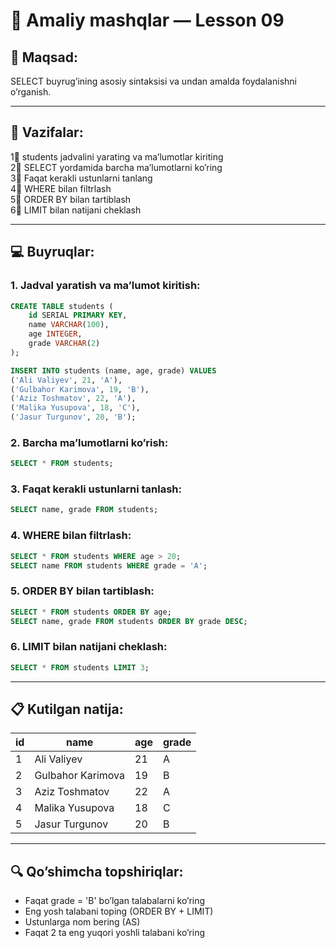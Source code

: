 # 📐 Amaliy mashqlar — Lesson 09

## 🎯 Maqsad:
SELECT buyrugʼining asosiy sintaksisi va undan amalda foydalanishni oʼrganish.

---

## 🔷 Vazifalar:
1⃣ students jadvalini yarating va maʼlumotlar kiriting  
2⃣ SELECT yordamida barcha maʼlumotlarni koʼring  
3⃣ Faqat kerakli ustunlarni tanlang  
4⃣ WHERE bilan filtrlash  
5⃣ ORDER BY bilan tartiblash  
6⃣ LIMIT bilan natijani cheklash

---

## 💻 Buyruqlar:

### 1. Jadval yaratish va maʼlumot kiritish:
```sql
CREATE TABLE students (
    id SERIAL PRIMARY KEY,
    name VARCHAR(100),
    age INTEGER,
    grade VARCHAR(2)
);

INSERT INTO students (name, age, grade) VALUES
('Ali Valiyev', 21, 'A'),
('Gulbahor Karimova', 19, 'B'),
('Aziz Toshmatov', 22, 'A'),
('Malika Yusupova', 18, 'C'),
('Jasur Turgunov', 20, 'B');
```

### 2. Barcha maʼlumotlarni koʼrish:
```sql
SELECT * FROM students;
```

### 3. Faqat kerakli ustunlarni tanlash:
```sql
SELECT name, grade FROM students;
```

### 4. WHERE bilan filtrlash:
```sql
SELECT * FROM students WHERE age > 20;
SELECT name FROM students WHERE grade = 'A';
```

### 5. ORDER BY bilan tartiblash:
```sql
SELECT * FROM students ORDER BY age;
SELECT name, grade FROM students ORDER BY grade DESC;
```

### 6. LIMIT bilan natijani cheklash:
```sql
SELECT * FROM students LIMIT 3;
```

---

## 📋 Kutilgan natija:

| id | name               | age | grade |
|----|--------------------|-----|-------|
| 1  | Ali Valiyev        | 21  | A     |
| 2  | Gulbahor Karimova  | 19  | B     |
| 3  | Aziz Toshmatov     | 22  | A     |
| 4  | Malika Yusupova    | 18  | C     |
| 5  | Jasur Turgunov     | 20  | B     |

---

## 🔍 Qoʼshimcha topshiriqlar:
- Faqat grade = 'B' boʼlgan talabalarni koʼring
- Eng yosh talabani toping (ORDER BY + LIMIT)
- Ustunlarga nom bering (AS)
- Faqat 2 ta eng yuqori yoshli talabani koʼring 